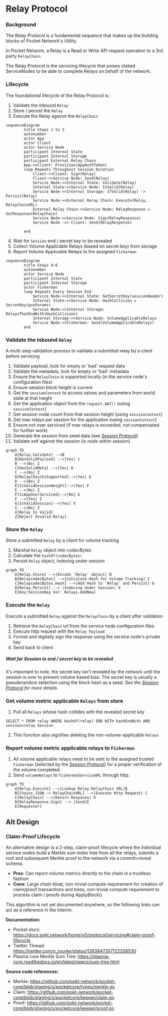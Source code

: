 # Relay Protocol

### Background

The Relay Protocol is a fundamental sequence that makes up the building blocks of Pocket Network's Utility.

In Pocket Network, a Relay is a Read or Write API request operation to a 3rd party `RelayChain`.

The Relay Protocol is the servicing lifecycle that poises staked ServiceNodes to be able to complete
Relays on behalf of the network.

### Lifecycle

The foundational lifecycle of the Relay Protocol is:

1) Validate the inbound `Relay`
2) Store / persist the `Relay`
3) Execute the Relay against the `RelayChain`
```mermaid
sequenceDiagram
	    title Steps 1 to 3
	    autonumber
	    actor App
	    actor Client
	    actor Service Node
        participant Internal State
        participant Internal Storage
        participant External Relay Chain
	    App->>Client: Provision(AppAuthToken)
	    loop Repeats Throughout Session Duration 
            Client->>Client: Sign(Relay)
	        Client->>Service Node: Send(Relay)
	        Service Node->>Internal State: Validate(Relay)
            Internal State->>Service Node: IsValid(Relay)
	        Service Node->>Internal Storage: IfValid(Relay) -> Persist(Relay)
	        Service Node->>External Relay Chain: Execute(Relay, RelayChainURL)
            External Relay Chain->>Service Node: RelayResponse = GetResponse(RelayChain)
            Service Node->>Service Node: Sign(RelayResponse)
            Service Node ->> Client: Send(RelayResponse)

	    end
```
4) Wait for `Session` end / secret key to be revealed
5) Collect Volume Applicable Relays (based on secret key) from storage
6) Report Volume Applicable Relays to the assigned `Fisherman`

```mermaid
sequenceDiagram
	    title Steps 4-6
	    autonumber
	    actor Service Node
        participant Internal State
        participant Internal Storage
        actor Fisherman
	    loop Repeats Every Session End
	        Service Node->>Internal State: GetSecretKey(sessionHeader)
            Internal State->>Service Node: HashCollision = SecretKey(govParams)
	        Service Node->>Internal Storage: RelaysThatEndWith(HashCollision)
            Internal Storage->>Service Node: VolumeApplicableRelays
            Service Node->>Fisherman: Send(VolumeApplicableRelays)
	    end
```

### Validate the inbound `Relay`

A multi-step validation process to validate a submitted relay by a client before servicing

1) Validate payload, look for empty or 'bad' request data
2) Validate the metadata, look for empty or 'bad' metadata
3) Ensure the `RelayChain` is supported locally (in the service node's configuration files)
4) Ensure session block height is current
5) Get the `sessionContext` to access values and parameters from world state at that height
6) Get the application object from the `request.AAT()` (using `sessionContext`)
7) Get session node count from that session height (using `sessionContext`)
8) Get max relays per session for the application (using `sessionContext`)
9) Ensure not over serviced (if max relays is exceeded, not compensated for further work)
10) Generate the session from seed data (see [Session Protocol](https://github.com/pokt-network/pocket/blob/main/utility/doc/PROTOCOLS.md))
11) Validate self against the session (is node within session)
```mermaid
graph TD
    A[Relay.Validate] -->B
    B[HasValidPayload] -->|Yes| C
    B -->|No| Z
    C[HasValidMeta] -->|Yes| D
    C -->|No| Z
    D[RelayChainIsSupported]-->|Yes| E
    D -->|No| Z
    E[IsValidSessionHeight]-->|Yes| F
    E -->|No| Z
    F[IsAppOverServiced]-->|No| G
    F -->|Yes| Z
    G[IsValidSession]-->|Yes| X
    G -->|No| Z
    X[Relay Is Valid]
    Z[Reject Invalid Relay]
```

### Store the `Relay`

Store a submitted `Relay` by a client for volume tracking

1) Marshal `Relay` object into codecBytes
2) Calculate the `hashOf(codecBytes)` <needed for volume tracking>
3) Persist `Relay` object, indexing under session

```mermaid
graph TD
    A[Relay.Store] -->|Encode `Relay` object| B
    B[RelaycodecBytes] -->|Calculate Hash for Volume Tracking| C
    C[RelaycodecBytes.Hash] -->|Add Hash to `Relay` and Persist| D
    D[Relay.Persist] --> |Indexing Under Session| E
    E[Key:SessionKey Val: Relays.AddNew]
```

### Execute the `Relay`

Execute a submitted `Relay` against the `RelayChain` by a client after validation

1) Retrieve the `RelayChain` url from the service node configuration files
2) Execute http request with the `Relay Payload`
3) Format and digitally sign the response using the service node's private key
4) Send back to client

##### Wait for Session to end / secret key to be revealed

It's important to note, the secret key isn't revealed by the network until the session is over
to prevent volume based bias. The secret key is usually a pseudorandom selection using the block hash as a seed. 
_See the [Session Protocol](https://github.com/pokt-network/pocket/blob/main/utility/doc/PROTOCOLS.md) for more details._

### Get volume metric applicable `Relays` from store

1) Pull all `Relays` whose hash collides with the revealed secret key

`SELECT * FROM relay WHERE HashOf(relay) END WITH hashEndWith AND session=relay.Session`

2) This function also signifies deleting the non-volume-applicable `Relays`

### Report volume metric applicable relays to `Fisherman`

1) All volume applicable relays need to be sent to the assigned trusted `Fisherman` (selected by the [Session Protocol](https://github.com/pokt-network/pocket/blob/main/utility/doc/PROTOCOLS.md)) for a proper verification of the volume completed.
2) Send `volumeRelays` to `fishermanServiceURL` through http.

```mermaid
graph TD
    A[Relay.Execute] -->|Lookup Relay.RelayChain URL|B
    B[Chains.JSON -> RelayChainURL] -->|Execute Http Request| C
    C[RelayChain] -->|Return Response| D
    D[RelayResponse.Sign] --> |Send|E
    E[Requester]
```

## Alt Design

### Claim-Proof Lifecycle

An alternative design is a 2-step, claim-proof lifecycle where the individual service nodes
build a Merkle sum index tree from all the relays, submits a root and subsequent Merkle proof to the
network via a commit+reveal schema.

* **Pros**: Can report volume metrics directly to the chain in a trustless fashion
* **Cons**: Large chain bloat, non-trivial compute requirement for creation of claim/proof transactions and trees, 
non-trivial compute requirement to process claim / proofs during ApplyBlock()

This algorithm is not yet documented anywhere, so the following links can act as a reference in the interim.

**Documentation:**
- Pocket docs: https://docs.pokt.network/home/v0/protocol/servicing#claim-proof-lifecycle
- Twitter Thread: https://twitter.com/o_rourke/status/1263847357122326530
- Plasma core Merkle Sum Tree: https://plasma-core.readthedocs.io/en/latest/specs/sum-tree.html

**Source code references:**
- Merkle: https://github.com/pokt-network/pocket-core/blob/staging/x/pocketcore/types/merkle.go
- Claim: https://github.com/pokt-network/pocket-core/blob/staging/x/pocketcore/keeper/claim.go
- Proof: https://github.com/pokt-network/pocket-core/blob/staging/x/pocketcore/keeper/proof.go